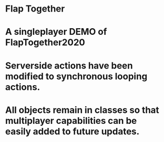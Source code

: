 # Flap Together

# A singleplayer DEMO of FlapTogether2020

# Serverside actions have been modified to synchronous looping actions.

# All objects remain in classes so that multiplayer capabilities can be easily added to future updates.